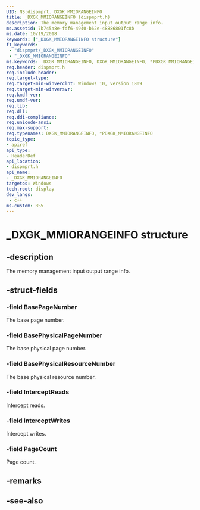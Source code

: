 ```yaml
---
UID: NS:dispmprt._DXGK_MMIORANGEINFO
title: _DXGK_MMIORANGEINFO (dispmprt.h)
description: The memory management input output range info.
ms.assetid: 7b745a8e-fdf6-4940-b62e-48886801fc8b
ms.date: 10/19/2018
keywords: ["_DXGK_MMIORANGEINFO structure"]
f1_keywords:
 - "dispmprt/_DXGK_MMIORANGEINFO"
 - "_DXGK_MMIORANGEINFO"
ms.keywords: _DXGK_MMIORANGEINFO, DXGK_MMIORANGEINFO, *PDXGK_MMIORANGEINFO, 
req.header: dispmprt.h
req.include-header:
req.target-type:
req.target-min-winverclnt: Windows 10, version 1809
req.target-min-winversvr:
req.kmdf-ver:
req.umdf-ver:
req.lib:
req.dll:
req.ddi-compliance:
req.unicode-ansi:
req.max-support:
req.typenames: DXGK_MMIORANGEINFO, *PDXGK_MMIORANGEINFO
topic_type: 
- apiref
api_type: 
- HeaderDef
api_location: 
- dispmprt.h
api_name: 
- _DXGK_MMIORANGEINFO
targetos: Windows
tech.root: display
dev_langs:
 - c++
ms.custom: RS5
---
```


# _DXGK_MMIORANGEINFO structure

## -description

The memory management input output range info.

## -struct-fields

### -field BasePageNumber

The base page number.

### -field BasePhysicalPageNumber

The base physical page number.

### -field BasePhysicalResourceNumber

The base physical resource number.

### -field InterceptReads

Intercept reads.

### -field InterceptWrites

Intercept writes.

### -field PageCount
 
Page count.

## -remarks

## -see-also
